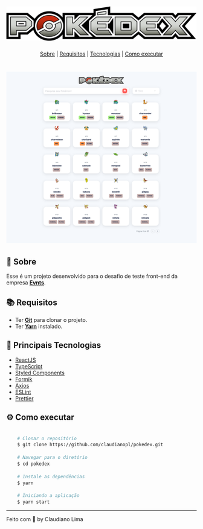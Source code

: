 <h1 align="center">
<img alt="Pokedex" src=".github/logo.png" />
</h1>

<p align="center">
 <a href="#-sobre">Sobre</a> |
 <a href="#-requisitos">Requisitos</a> |
 <a href="#-tecnologias">Tecnologias</a> |
 <a href="#%EF%B8%8F-como-executar">Como executar</a>
</p>

<h1 align="center">
  <img alt="Pokedex" src=".github/pokedex.png" />
</h1>

## 🚀 Sobre
Esse é um projeto desenvolvido para o desafio de teste front-end da empresa [**Evnts**](https://evnts.com.br/).

## 📚 Requisitos
- Ter [**Git**](https://git-scm.com/) para clonar o projeto.
- Ter [**Yarn**](https://yarnpkg.com/) instalado.

## 🚀 Principais Tecnologias
- [ReactJS](https://github.com/facebook/react)
- [TypeScript](https://github.com/microsoft/TypeScript)
- [Styled Components](https://github.com/styled-components/styled-components)
- [Formik](https://github.com/unform/unform)
- [Axios](https://github.com/axios/axios)
- [ESLint](https://github.com/eslint/eslint)
- [Prettier](https://github.com/prettier/prettier)

## ⚙️ Como executar

```bash

    # Clonar o repositório
    $ git clone https://github.com/claudianopl/pokedex.git

    # Navegar para o diretório
    $ cd pokedex

    # Instale as dependências
    $ yarn

    # Iniciando a aplicação
    $ yarn start

```

---
Feito com 💜 by Claudiano Lima
